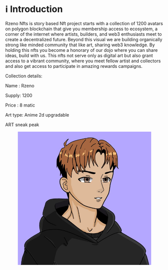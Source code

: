 # ℹ Introduction

Rzeno Nfts is story based Nft project starts with a collection of 1200 avatars on polygon blockchain that give you membership access to ecosystem, a corner of the internet where artists, builders, and web3 enthusiasts meet to create a decentralized future. Beyond this visual we are building organically strong like minded community that like art, sharing web3 knowledge. By holding this nfts you become a honorary of our dojo where you can share ideas, build with us. This nfts not serve only as digital art but also grant access to a vibrant community, where you meet fellow artist and collectors and also get access to participate in  amazing rewards campaigns.



Collection details:

Name : Rzeno

Supply: 1200

Price : 8 matic

Art type: Anime 2d upgradable



ART sneak peak

<figure><img src="../.gitbook/assets/rzeno.jpg" alt=""><figcaption></figcaption></figure>
